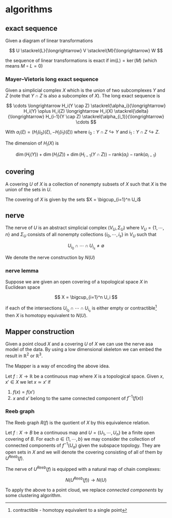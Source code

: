 # algorithms

## exact sequence

Given a diagram of linear transformations

$$
U \stackrel{L}{\longrightarrow} V \stackrel{M}{\longrightarrow} W
$$

the sequence of linear transformations is exact if $\text{im}(L) = \ker(M)$ (which means $M \circ L = 0$)

### Mayer–Vietoris long exact sequence

Given a simplicial complex $X$ which is the union of two subcomplexes $Y$ and $Z$ (note that $Y \cap Z$ is also a subcomplex of $X$). The long exact sequence is

$$
\cdots \longrightarrow H_i(Y \cap Z) \stackrel{\alpha_i}{\longrightarrow} H_i(Y) \oplus H_i(Z) \longrightarrow H_i(X) \stackrel{\delta}{\longrightarrow} H_{i-1}(Y \cap Z) \stackrel{\alpha_{i_1}}{\longrightarrow} \cdots
$$

With $\alpha_i(\xi) = (H_i(i_0)(\xi), -H_i(i_1)(\xi))$ where $i_0 : Y \cap Z \hookrightarrow Y$ and $i_1 : Y \cap Z \hookrightarrow Z$.

The dimension of $H_i(X)$ is

$$
\dim(H_i(Y)) + \dim(H_i(Z)) + \dim(H_{i-1}(Y \cap Z)) - \text{rank}(\alpha_i) - \text{rank}(\alpha_{i-1})
$$

## covering

A covering $U$ of $X$ is a collection of nonempty subsets of $X$ such that $X$ is the union of the sets in $U$.

The covering of $X$ is given by the sets $X = \bigcup_{i=1}^n U_i$

## nerve

The nerve of $U$ is an abstract simplicial complex $(V_U, \Sigma_U)$ where $V_U = \{1, \cdots, n\}$ and $\Sigma_U$ consists of all nonempty collections $\{i_0, \cdots, i_s\}$ in $V_U$ such that

$$
U_{i_0} \cap \cdots \cap U_{i_s} \ne \emptyset
$$

We denote the nerve construction by $N(U)$

### nerve lemma

Suppose we are given an open covering of a topological space $X$ in Euclidean space

$$
X = \bigcup_{i=1}^n U_i
$$

if each of the intersections $U_{i_0} \cap \cdots \cap U_{i_s}$ is either empty or contractible[^1] then $X$ is homotopy equivalent to $N(U)$.

## Mapper construction

Given a point cloud $X$ and a covering $U$ of $X$ we can use the nerve asa model of the data. By using a low dimensional skeleton we can embed the result in $\mathbb R^2$ or $\mathbb R^3$.

The Mapper is a way of encoding the above idea.

Let $f: X \to \mathbb R$ be a continuous map where $X$ is a topological space. Given $x, x' \in X$ we let $x \simeq x'$ if

1. $f(x) = f(x')$
2. $x$ and $x'$ belong to the same connected component of $f^{-1}(f(x))$

### Reeb graph

The Reeb graph $R(f)$ is the quotient of $X$ by this equivalence relation.

Let $f: X \to B$ be a continuous map and $U = \{U_1, \cdots, U_n\}$ be a finite open covering of $B$. For each $\alpha \in \{1, \cdots, b\}$ we may consider the collection of connected components of $f^{-1}(U_\alpha)$ given the subspace topology. They are open sets in $X$ and we will denote the covering consisting of all of them by $U^{Reeb}(f)$.

The nerve of $U^{Reeb}(f)$ is equipped with a natural map of chain complexes:

$$
N(U^{Reeb}(f)) \to N(U)
$$

To apply the above to a point cloud, we replace _connected components_ by some clustering algorithm.

[^1]: contractible - homotopy equivalent to a single point
